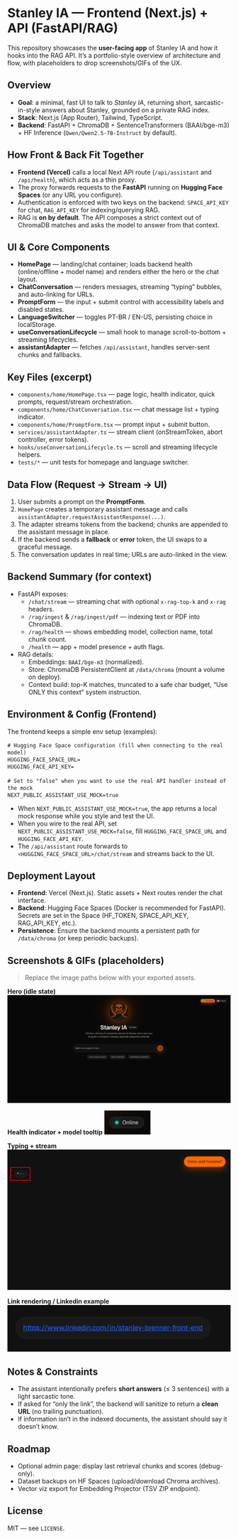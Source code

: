 Stanley IA — Frontend (Next.js) + API (FastAPI/RAG)
=======================================================

This repository showcases the **user-facing app** of Stanley IA and how it hooks into the RAG API. It’s a portfolio-style overview of architecture and flow, with placeholders to drop screenshots/GIFs of the UX.

Overview
--------
- **Goal**: a minimal, fast UI to talk to *Stanley IA*, returning short, sarcastic-in-style answers about Stanley, grounded on a private RAG index.
- **Stack**: Next.js (App Router), Tailwind, TypeScript.
- **Backend**: FastAPI + ChromaDB + SentenceTransformers (BAAI/bge-m3) + HF Inference (`Qwen/Qwen2.5-7B-Instruct` by default).

How Front & Back Fit Together
-----------------------------
- **Frontend (Vercel)** calls a local Next API route (`/api/assistant` and `/api/health`), which acts as a thin proxy.
- The proxy forwards requests to the **FastAPI** running on **Hugging Face Spaces** (or any URL you configure).
- Authentication is enforced with two keys on the backend: `SPACE_API_KEY` for chat, `RAG_API_KEY` for indexing/querying RAG.
- RAG is **on by default**. The API composes a strict context out of ChromaDB matches and asks the model to answer from that context.

UI & Core Components
--------------------
- **HomePage** — landing/chat container; loads backend health (online/offline + model name) and renders either the hero or the chat layout.
- **ChatConversation** — renders messages, streaming “typing” bubbles, and auto-linking for URLs.
- **PromptForm** — the input + submit control with accessibility labels and disabled states.
- **LanguageSwitcher** — toggles PT-BR / EN-US, persisting choice in localStorage.
- **useConversationLifecycle** — small hook to manage scroll-to-bottom + streaming lifecycles.
- **assistantAdapter** — fetches `/api/assistant`, handles server-sent chunks and fallbacks.

Key Files (excerpt)
-------------------
- `components/home/HomePage.tsx` — page logic, health indicator, quick prompts, request/stream orchestration.
- `components/home/ChatConversation.tsx` — chat message list + typing indicator.
- `components/home/PromptForm.tsx` — prompt input + submit button.
- `services/assistantAdapter.ts` — stream client (onStreamToken, abort controller, error tokens).
- `hooks/useConversationLifecycle.ts` — scroll and streaming lifecycle helpers.
- `tests/*` — unit tests for homepage and language switcher.

Data Flow (Request → Stream → UI)
---------------------------------
1) User submits a prompt on the **PromptForm**.
2) `HomePage` creates a temporary assistant message and calls `assistantAdapter.requestAssistantResponse(...)`.
3) The adapter streams tokens from the backend; chunks are appended to the assistant message in place.
4) If the backend sends a **fallback** or **error** token, the UI swaps to a graceful message.
5) The conversation updates in real time; URLs are auto-linked in the view.

Backend Summary (for context)
-----------------------------
- FastAPI exposes:
  - `/chat/stream` — streaming chat with optional `x-rag-top-k` and `x-rag` headers.
  - `/rag/ingest` & `/rag/ingest/pdf` — indexing text or PDF into ChromaDB.
  - `/rag/health` — shows embedding model, collection name, total chunk count.
  - `/health` — app + model presence + auth flags.
- RAG details:
  - Embeddings: `BAAI/bge-m3` (normalized).
  - Store: ChromaDB PersistentClient at `/data/chroma` (mount a volume on deploy).
  - Context build: top-K matches, truncated to a safe char budget, “Use ONLY this context” system instruction.

Environment & Config (Frontend)
-------------------------------
The frontend keeps a simple env setup (examples):
```
# Hugging Face Space configuration (fill when connecting to the real model)
HUGGING_FACE_SPACE_URL=
HUGGING_FACE_API_KEY=

# Set to "false" when you want to use the real API handler instead of the mock
NEXT_PUBLIC_ASSISTANT_USE_MOCK=true
```
- When `NEXT_PUBLIC_ASSISTANT_USE_MOCK=true`, the app returns a local mock response while you style and test the UI.
- When you wire to the real API, set `NEXT_PUBLIC_ASSISTANT_USE_MOCK=false`, fill `HUGGING_FACE_SPACE_URL` and `HUGGING_FACE_API_KEY`.
- The `/api/assistant` route forwards to `<HUGGING_FACE_SPACE_URL>/chat/stream` and streams back to the UI.

Deployment Layout
-----------------
- **Frontend**: Vercel (Next.js). Static assets + Next routes render the chat interface.
- **Backend**: Hugging Face Spaces (Docker is recommended for FastAPI). Secrets are set in the Space (HF_TOKEN, SPACE_API_KEY, RAG_API_KEY, etc.).
- **Persistence**: Ensure the backend mounts a persistent path for `/data/chroma` (or keep periodic backups).

Screenshots & GIFs (placeholders)
---------------------------------
> Replace the image paths below with your exported assets.

**Hero (idle state)**
![Hero idle screenshot](docs/screens/hero-idle.png)

**Health indicator + model tooltip**
![Online status screenshot](docs/screens/health-online.png)

**Typing + stream**
![Streaming screenshot](docs/screens/streaming.png)

**Link rendering / Linkedin example**
![Autolink screenshot](docs/screens/auto-link.png)

Notes & Constraints
-------------------
- The assistant intentionally prefers **short answers** (≤ 3 sentences) with a light sarcastic tone.
- If asked for “only the link”, the backend will sanitize to return a **clean URL** (no trailing punctuation).
- If information isn’t in the indexed documents, the assistant should say it doesn’t know.

Roadmap
-------
- Optional admin page: display last retrieval chunks and scores (debug-only).
- Dataset backups on HF Spaces (upload/download Chroma archives).
- Vector viz export for Embedding Projector (TSV ZIP endpoint).

License
-------
MIT — see `LICENSE`.
